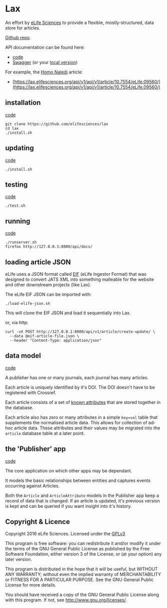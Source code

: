 # Lax

An effort by [eLife Sciences](http://elifesciences.org) to provide a flexible, 
mostly-structured, data store for articles.

[Github repo](https://github.com/elifesciences/lax/).

API documentation can be found here:

* [code](https://github.com/elifesciences/lax/blob/master/src/publisher/api.py)
* [Swagger](https://lax.elifesciences.org/api/docs/) (or your [local version](/api/docs/))

For example, the [Homo Naledi](http://elifesciences.org/content/4/e09560) article:

* [https://lax.elifesciences.org/api/v1/api/v1/article/10.7554/eLife.09560/](https://lax.elifesciences.org/api/v1/api/v1/article/10.7554/eLife.09560/)

## installation

[code](https://github.com/elifesciences/lax/blob/master/install.sh)  

    git clone https://github.com/elifesciences/lax
    cd lax
    ./install.sh

## updating

[code](https://github.com/elifesciences/lax/blob/master/install.sh)  

    ./install.sh

## testing 

[code](https://github.com/elifesciences/lax/blob/master/src/publisher/tests/)  

    ./test.sh

## running

[code](https://github.com/elifesciences/lax/blob/master/runserver.sh)

    ./runserver.sh
    firefox http://127.0.0.1:8000/api/docs/

## loading article JSON

eLife uses a JSON format called [EIF](https://github.com/elifesciences/elife-eif-schema) 
(eLife Ingestor Format) that was designed to convert JATS XML into something 
malleable for the website and other downstream projects (like Lax).

The eLife EIF JSON can be imported with:

    ./load-elife-json.sh

This will clone the EIF JSON and load it sequentially into Lax.

or, via http:
    
    curl -vX POST http://127.0.0.1:8000/api/v1/article/create-update/ \
      --data @eif-article-file.json \
      --header "Content-Type: application/json"


## data model

[code](https://github.com/elifesciences/lax/blob/master/src/publisher/models.py)

A publisher has one or many journals, each journal has many articles.

Each article is uniquely identified by it's DOI. The DOI doesn't have to be 
registered with Crossref.

Each article consists of a set of [known attributes](https://github.com/elifesciences/lax/blob/master/src/publisher/models.py#L24) that are stored together in the database.

Each article also has zero or many attributes in a simple `key=val` table that 
supplements the normalised article data. This allows for collection of ad-hoc 
article data. These attributes and their values may be migrated into the 
`article` database table at a later point.

## the 'Publisher' app

[code](https://github.com/elifesciences/lax/blob/master/src/publisher/)

The core application on which other apps may be dependant.

It models the basic relationships between entities and captures events occurring
against Articles.

Both the `Article` and `ArticleAttribute` models in the Publisher app keep a 
record of data that is changed. If an article is updated, it's previous version 
is kept and can be queried if you want insight into it's history.

## Copyright & Licence

Copyright 2016 eLife Sciences. Licensed under the [GPLv3](LICENCE.txt)

This program is free software: you can redistribute it and/or modify
it under the terms of the GNU General Public License as published by
the Free Software Foundation, either version 3 of the License, or
(at your option) any later version.

This program is distributed in the hope that it will be useful,
but WITHOUT ANY WARRANTY; without even the implied warranty of
MERCHANTABILITY or FITNESS FOR A PARTICULAR PURPOSE.  See the
GNU General Public License for more details.

You should have received a copy of the GNU General Public License
along with this program.  If not, see <http://www.gnu.org/licenses/>.

